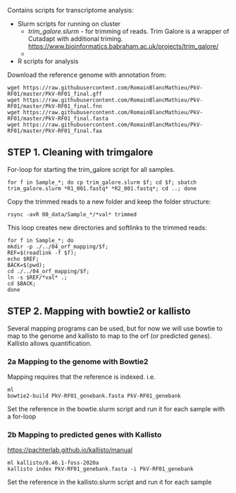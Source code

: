 Contains scripts for transcriptome analysis:
- Slurm scripts for running on cluster
  - *trim_galore.slurm* - for trimming of reads. Trim Galore is a wrapper of Cutadapt with additional triming. https://www.bioinformatics.babraham.ac.uk/projects/trim_galore/
  -
- R scripts for analysis

Download the reference genome with annotation from:
```
wget https://raw.githubusercontent.com/RomainBlancMathieu/PkV-RF01/master/PkV-RF01_final.gff
wget https://raw.githubusercontent.com/RomainBlancMathieu/PkV-RF01/master/PkV-RF01_final.fnn
wget https://raw.githubusercontent.com/RomainBlancMathieu/PkV-RF01/master/PkV-RF01_final.fasta
wget https://raw.githubusercontent.com/RomainBlancMathieu/PkV-RF01/master/PkV-RF01_final.faa
```

## STEP 1. Cleaning with trimgalore
For-loop for starting the trim_galore script for all samples.
```
for f in Sample_*; do cp trim_galore.slurm $f; cd $f; sbatch trim_galore.slurm *R1_001.fastq* *R2_001.fastq*; cd ..; done
```
Copy the trimmed reads to a new folder and keep the folder structure:
```
rsync -avR 00_data/Sample_*/*val* trimmed
```

This loop creates new directories and softlinks to the trimmed reads:
```
for f in Sample_*; do
mkdir -p ./../04_orf_mapping/$f;
REF=$(readlink -f $f);
echo $REF;
BACK=$(pwd);
cd ./../04_orf_mapping/$f;
ln -s $REF/*val* .;
cd $BACK;
done
```

## STEP 2. Mapping with bowtie2 or kallisto
Several mapping programs can be used, but for now we will use bowtie to map to the genome and kallisto to map to the orf (or predicted genes). Kallisto allows quantification.

### 2a Mapping to the genome with Bowtie2
Mapping requires that the reference is indexed. i.e.
```
ml
bowtie2-build PkV-RF01_genebank.fasta PkV-RF01_genebank
```
Set the reference in the bowtie.slurm script and run it for each sample with a for-loop

### 2b Mapping to predicted genes with Kallisto
https://pachterlab.github.io/kallisto/manual
```
ml kallisto/0.46.1-foss-2020a
kallisto index PkV-RF01_genebank.fasta -i PkV-RF01_genebank
```
Set the reference in the kallisto.slurm script and run it for each sample
